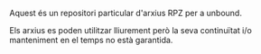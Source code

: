 Aquest és un repositori particular d'arxius RPZ per a unbound. 

Els arxius es poden utilitzar lliurement però la seva continuïtat i/o manteniment en el temps no està garantida.
